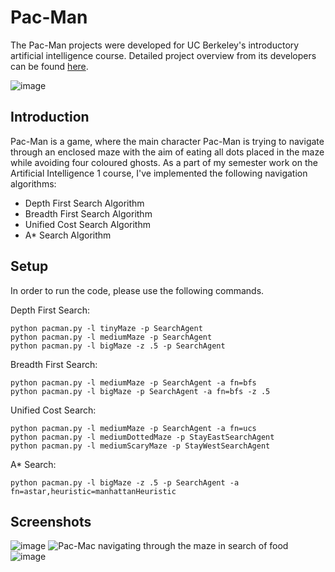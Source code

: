 # Pac-Man  
The Pac-Man projects were developed for UC Berkeley's introductory artificial intelligence course. Detailed project overview from its developers can be found [here](http://ai.berkeley.edu/project_overview.html).

![image](https://user-images.githubusercontent.com/38294198/102825825-ded1ee00-43df-11eb-8200-03123ff7f1ff.png)

## Introduction 
Pac-Man is a game, where the main character Pac-Man is trying to navigate through an enclosed maze with the aim of eating all dots placed in the maze while avoiding four coloured ghosts. As a part of my semester work on the Artificial Intelligence 1 course, I've implemented the following navigation algorithms:
* Depth First Search Algorithm
* Breadth First Search Algorithm
* Unified Cost Search Algorithm
* A* Search Algorithm

## Setup
In order to run the code, please use the following commands.


Depth First Search:
```
python pacman.py -l tinyMaze -p SearchAgent
python pacman.py -l mediumMaze -p SearchAgent
python pacman.py -l bigMaze -z .5 -p SearchAgent
```

Breadth First Search: 
```
python pacman.py -l mediumMaze -p SearchAgent -a fn=bfs
python pacman.py -l bigMaze -p SearchAgent -a fn=bfs -z .5
```

Unified Cost Search:
```
python pacman.py -l mediumMaze -p SearchAgent -a fn=ucs
python pacman.py -l mediumDottedMaze -p StayEastSearchAgent
python pacman.py -l mediumScaryMaze -p StayWestSearchAgent
```

A* Search:
```
python pacman.py -l bigMaze -z .5 -p SearchAgent -a fn=astar,heuristic=manhattanHeuristic
```

## Screenshots
![image](https://user-images.githubusercontent.com/38294198/103171000-f0d0e800-4848-11eb-93e4-9e208615a51b.png)
![Pac-Mac navigating through the maze in search of food](https://user-images.githubusercontent.com/38294198/102821744-e55c6780-43d7-11eb-8d3c-d7c8e6b30ac8.png)
![image](https://user-images.githubusercontent.com/38294198/103170956-a3547b00-4848-11eb-840c-d3eb9655da45.png)



